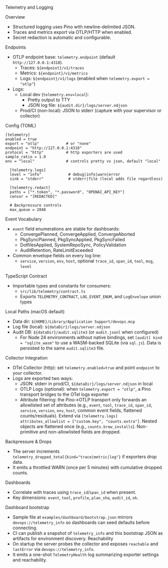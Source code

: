 Telemetry and Logging

Overview
- Structured logging uses Pino with newline-delimited JSON.
- Traces and metrics export via OTLP/HTTP when enabled.
- Secret redaction is automatic and configurable.

Endpoints
- OTLP endpoint base: `telemetry.endpoint` (default `http://127.0.0.1:4318`).
  - Traces: `${endpoint}/v1/traces`
  - Metrics: `${endpoint}/v1/metrics`
  - Logs: `${endpoint}/v1/logs` (enabled when `telemetry.export = "otlp"`)
- Logs:
  - Local dev (`telemetry.env=local`):
    - Pretty output to TTY
    - JSON log file: `${audit.dir}/logs/server.ndjson`
  - Prod/CI (non-local): JSON to stderr (capture with your supervisor or collector)

Config (TOML)
```
[telemetry]
enabled = true
export = "otlp"            # or "none"
endpoint = "http://127.0.0.1:4318"
protocol = "http"          # http exporters are used
sample_ratio = 1.0
env = "local"              # controls pretty vs json, default "local"

  [telemetry.logs]
  level = "info"            # debug|info|warn|error
  sink = "stderr"           # stderr|file (local adds file regardless)

  [telemetry.redact]
  paths = ["*.token", "*.password", "OPENAI_API_KEY"]
  censor = "[REDACTED]"

  # Backpressure controls
  max_queue = 2048
```

Event Vocabulary
- `event` field enumerations are stable for dashboards:
  - ConvergePlanned, ConvergeApplied, ConvergeAborted
  - PkgSyncPlanned, PkgSyncApplied, PkgSyncFailed
  - DotfilesApplied, SystemRepoSync, PolicyValidation
  - AuditRetention, RateLimitExceeded
- Common envelope fields on every log line:
  - `service`, `version`, `env`, `host`, optional `trace_id`, `span_id`, `tool`, `msg`, `level`

TypeScript Contract
- Importable types and constants for consumers:
  - `src/lib/telemetry/contract.ts`
  - Exports `TELEMETRY_CONTRACT`, `LOG_EVENT_ENUM`, and `LogEnvelope` union types

Local Paths (macOS default)
- Data dir: `${HOME}/Library/Application Support/devops.mcp`
- Log file (local): `${dataDir}/logs/server.ndjson`
- Audit DB: `${dataDir}/audit.sqlite3` (or `audit.jsonl` when configured)
  - For Node 24 environments without native bindings, set `[audit] kind = "sqlite_wasm"` to use a WASM-backed SQLite (via `sql.js`). Data is persisted to the same `audit.sqlite3` file.

Collector Integration
- OTel Collector (http): set `telemetry.enabled=true` and point `endpoint` to your collector.
- Logs are exported two ways:
  - JSON: stderr in prod/CI, `${dataDir}/logs/server.ndjson` in local
  - OTLP Logs (optional): when `telemetry.export = "otlp"`, a Pino transport bridges to the OTel logs exporter
  - Attribute filtering: the Pino→OTLP transport only forwards an allowlisted set of attributes (e.g., `event`, `tool`, `trace_id`, `span_id`, `service`, `version`, `env`, `host`, common event fields, flattened counts/residuals). Extend via `[telemetry.logs] attributes_allowlist = ["custom.key", "counts.extra"]`. Nested objects are flattened once (e.g., `counts.brew_installs`). Non-primitive and non-allowlisted fields are dropped.

Backpressure & Drops
- The server increments `telemetry_dropped_total{kind="trace|metric|log"}` if exporters drop data.
- It emits a throttled WARN (once per 5 minutes) with cumulative dropped counts.

Dashboards
- Correlate with traces using `trace_id`/`span_id` when present.
- Key dimensions: `event`, `tool`, `profile`, `plan_sha`, `audit_id`, `ok`.

Dashboard bootstrap
- Sample file at `examples/dashboard/bootstrap.json` mirrors `devops://telemetry_info` so dashboards can seed defaults before connecting.
- CI can publish a snapshot of `telemetry_info` and this bootstrap JSON as artifacts for environment discovery.
Reachability
- On startup the server probes the collector and exposes `reachable` and `lastError` via `devops://telemetry_info`.
- It emits a one-shot `TelemetryHealth` log summarizing exporter settings and reachability.
